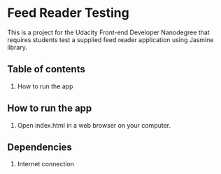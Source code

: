 # Feed Reader Testing

This is a project for the Udacity Front-end Developer Nanodegree that requires students test a supplied feed reader application using Jasmine library.

## Table of contents

1. How to run the app

## How to run the app

1. Open index.html in a web browser on your computer.

## Dependencies

1. Internet connection